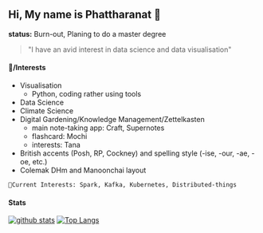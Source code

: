 ## Hi, My name is Phattharanat 👋

**status:** Burn-out, Planing to do a master degree


> "I have an avid interest in data science and data visualisation"


#### 🧀/Interests

- Visualisation
  - Python, coding rather using tools
- Data Science
- Climate Science
- Digital Gardening/Knowledge Management/Zettelkasten
  - main note-taking app: Craft, Supernotes
  - flashcard: Mochi
  - interests: Tana
- British accents (Posh, RP, Cockney) and spelling style (-ise, -our, -ae, -oe, etc.)
- Colemak DHm and Manoonchai layout

`🧐Current Interests: Spark, Kafka, Kubernetes, Distributed-things`
 
<!-- #### 💬 Ask me about ...

- **The profile image?**: Raiden Ei.
- **name and alias**:
  - **stRE:ashesING**: the meaning is "ashes strings re-arrange version".
  - **A1デン永**: read as "Raiden Ei"
- **Why I want to work in the UK?**: 
  - see more details(news "ย้ายประเทศกันเถอะ" about facebook group that trending in thailand):
    - [bloomberg](https://www.bloomberg.com/news/articles/2021-05-06/-get-out-of-thailand-campaign-gains-momentum-as-covid-worsens)
    - [thestandard](https://thestandard.co/lets-move-abroad-thai-facebook-group/) -->

<!-- #### Links
- links: https://phattharanat.carrd.co/
- Digital Garden: https://alicetaria.netlify.app
- Digital Garden(notion): https://www.notion.so/chuankhunagarden/Home-98e4910543f9431f90e1b2b4b227aa58
- [Tensorflow Certificate](https://www.credential.net/425e55ab-ed24-446a-a8bc-2c5b80622af2#gs.uidr12)
 -->
 
#### Stats

[![github stats](https://github-readme-stats-chuan-khuna.vercel.app/api?username=chuan-khuna&theme=algolia&count_private=true)](https://github-readme-stats-chuan-khuna.vercel.app/api?username=chuan-khuna&theme=algolia&count_private=true)
[![Top Langs](https://github-readme-stats-chuan-khuna.vercel.app/api/top-langs/?username=chuan-khuna&langs_count=8&layout=compact&theme=algolia&card_width=445&hide=html,css,javascript)](https://github-readme-stats-chuan-khuna.vercel.app/api/top-langs/?username=chuan-khuna&langs_count=8&layout=compact&theme=algolia&card_width=445&hide=html,css,javascript)


<!--

#### 🌱 I’m currently learning/Interested field ...

- Learning English for TOELF ITP/IELTS examination
- Neural Style Transfer
- NLP
- GAN


**chuan-khuna/chuan-khuna** is a ✨ _special_ ✨ repository because its `README.md` (this file) appears on your GitHub profile.

Here are some ideas to get you started:

- 🔭 I’m currently working on ...
- 🌱 I’m currently learning ...
- 👯 I’m looking to collaborate on ...
- 🤔 I’m looking for help with ...
- 💬 Ask me about ...
- 📫 How to reach me: ...
- 😄 Pronouns: ...
- ⚡ Fun fact: ...
-->
